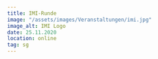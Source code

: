 ```yaml
---
title: IMI-Runde
image: "/assets/images/Veranstaltungen/imi.jpg"
image_alt: IMI Logo
date: 25.11.2020
location: online
tag: sg
---
```

